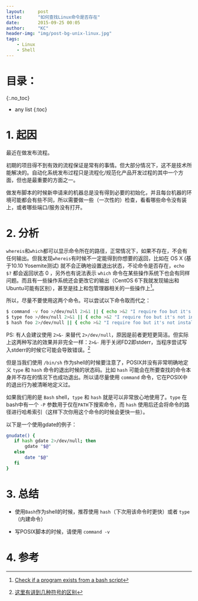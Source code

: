 ```yaml
---
layout:     post
title:      "如何查找Linux命令是否存在"
date:       2015-09-25 00:05
author:     "KC"
header-img: "img/post-bg-unix-linux.jpg"
tags:
    - Linux
    - Shell
---
```


# 目录：
{:.no_toc}
* any list
{:toc}

# 1. 起因

最近在做发布流程。

初期的项目得不到有效的流程保证是常有的事情。但大部分情况下，这不是技术所能解决的。自动化系统发布过程只是流程化/规范化产品开发过程的其中一个方面，但也是最重要的方面之一。

做发布脚本的时候新申请来的机器总是没有得到必要的初始化，并且每台机器的环境可能都会有些不同，所以需要做一些（一次性的）检查，看看哪些命令没有装上，或者哪些端口/服务没有打开。

# 2. 分析

`whereis`和`which`都可以显示命令所在的路径，正常情况下，如果不存在，不会有任何输出。但我发现`whereis`有时候不一定能得到你想要的返回，比如在 OS X (基于10.10 Yosemite测试) 就不会正确地设置退出状态，不论命令是否存在，`echo $?` 都会返回状态 0 ，另外也有说法表示 `which` 命令在某些操作系统下也会有同样问题。而且有一些操作系统还会更改它的输出（CentOS 6下我就发现输出和Ubuntu可能有区别），甚至是挂上和包管理器相关的一些操作上[^1]。

所以，尽量不要使用这两个命令。可以尝试以下命令取而代之：

```sh
$ command -v foo >/dev/null 2>&1 || { echo >&2 "I require foo but it's not installed.  Aborting."; exit 1; }
$ type foo >/dev/null 2>&1 || { echo >&2 "I require foo but it's not installed.  Aborting."; exit 1; }
$ hash foo 2>/dev/null || { echo >&2 "I require foo but it's not installed.  Aborting."; exit 1; }
```

PS: 有人会建议使用 `2>&-` 来替代 `2>/dev/null`，原因是前者更短更简洁。但实际上这两种写法的效果并非完全一样：`2>&-` 用于关闭FD2即stderr，当程序尝试写入stderr的时候它可能会导致错误。[^2]

但是当我们使用 `/bin/sh` 作为shell的时候要注意了，POSIX并没有非常明确地定义 `type` 和 `hash` 命令的退出时候的状态码。比如 `hash` 可能会在所要查找的命令本身并不存在的情况下也成功退出。所以请尽量使用 `command` 命令，它在POSIX中的退出行为被清晰地定义过。

如果我们用的是 `Bash` shell，`type` 和 `hash` 就是可以非常放心地使用了。`type` 在bash中有一个 `-P` 参数用于仅在`PATH`下搜索命令，而 `hash` 使用后还会将命令的路径进行哈希索引（这样下次你用这个命令的时候会更快一些）。

以下是一个使用gdate的例子：

```sh
gnudate() {
   if hash gdate 2>/dev/null; then
       gdate "$@"
   else
       date "$@"
   fi
}
```
	
# 3. 总结

- 使用`Bash`作为shell的时候，推荐使用 `hash`（下次用该命令时更快）或者 `type`（内建命令）

- 写POSIX脚本的时候，请使用 `command -v`

# 4. 参考

[^1]: [Check if a program exists from a bash script](http://stackoverflow.com/questions/592620/check-if-a-program-exists-from-a-bash-script)

[^2]: [这里有讲到几种符号的区别](http://unix.stackexchange.com/questions/70963/difference-between-2-2-dev-null-dev-null-and-dev-null-21)